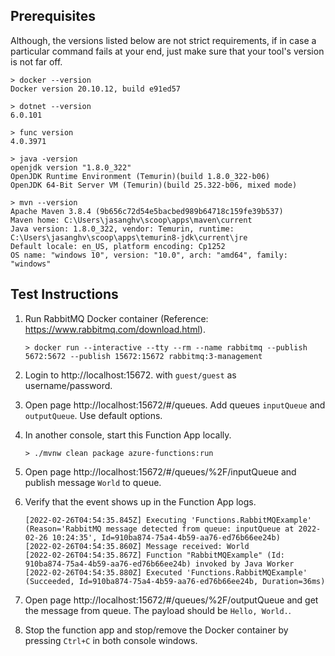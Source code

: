 ## Prerequisites

Although, the versions listed below are not strict requirements, if in case a particular command fails at your end, just make sure that your tool's version is not far off.

```console
> docker --version
Docker version 20.10.12, build e91ed57

> dotnet --version
6.0.101

> func version
4.0.3971

> java -version
openjdk version "1.8.0_322"
OpenJDK Runtime Environment (Temurin)(build 1.8.0_322-b06)
OpenJDK 64-Bit Server VM (Temurin)(build 25.322-b06, mixed mode)

> mvn --version
Apache Maven 3.8.4 (9b656c72d54e5bacbed989b64718c159fe39b537)
Maven home: C:\Users\jasanghv\scoop\apps\maven\current
Java version: 1.8.0_322, vendor: Temurin, runtime: C:\Users\jasanghv\scoop\apps\temurin8-jdk\current\jre
Default locale: en_US, platform encoding: Cp1252
OS name: "windows 10", version: "10.0", arch: "amd64", family: "windows"
```

## Test Instructions

1. Run RabbitMQ Docker container (Reference: https://www.rabbitmq.com/download.html).

    ```console
    > docker run --interactive --tty --rm --name rabbitmq --publish 5672:5672 --publish 15672:15672 rabbitmq:3-management
    ```

2. Login to http://localhost:15672. with `guest/guest` as username/password.

3. Open page http://localhost:15672/#/queues. Add queues `inputQueue` and `outputQueue`. Use default options.

4. In another console, start this Function App locally.

    ```console
    > ./mvnw clean package azure-functions:run
    ```

5. Open page http://localhost:15672/#/queues/%2F/inputQueue and publish message `World` to queue.

6. Verify that the event shows up in the Function App logs.

    ```log
    [2022-02-26T04:54:35.845Z] Executing 'Functions.RabbitMQExample' (Reason='RabbitMQ message detected from queue: inputQueue at 2022-02-26 10:24:35', Id=910ba874-75a4-4b59-aa76-ed76b66ee24b)
    [2022-02-26T04:54:35.860Z] Message received: World
    [2022-02-26T04:54:35.867Z] Function "RabbitMQExample" (Id: 910ba874-75a4-4b59-aa76-ed76b66ee24b) invoked by Java Worker
    [2022-02-26T04:54:35.880Z] Executed 'Functions.RabbitMQExample' (Succeeded, Id=910ba874-75a4-4b59-aa76-ed76b66ee24b, Duration=36ms)
    ```

7. Open page http://localhost:15672/#/queues/%2F/outputQueue and get the message from queue. The payload should be `Hello, World.`.

8. Stop the function app and stop/remove the Docker container by pressing `Ctrl+C` in both console windows.
